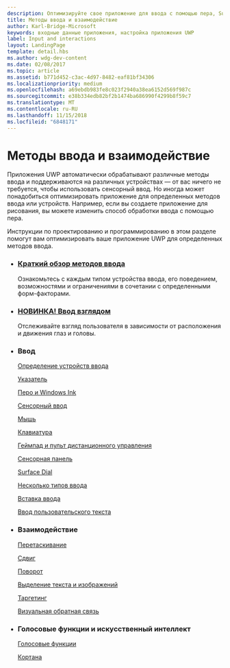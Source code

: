 ```yaml
---
description: Оптимизируйте свое приложение для ввода с помощью пера, Surface Dial и других способов ввода.
title: Методы ввода и взаимодействие
author: Karl-Bridge-Microsoft
keywords: входные данные приложения, настройка приложения UWP
label: Input and interactions
layout: LandingPage
template: detail.hbs
ms.author: wdg-dev-content
ms.date: 02/08/2017
ms.topic: article
ms.assetid: b771d452-c3ac-4d97-8482-eaf81bf34306
ms.localizationpriority: medium
ms.openlocfilehash: a69ebdb983fe8c023f2940a38ea6152d569f987c
ms.sourcegitcommit: e38b334edb82bf2b1474ba686990f4299b8f59c7
ms.translationtype: MT
ms.contentlocale: ru-RU
ms.lasthandoff: 11/15/2018
ms.locfileid: "6848171"
---
```

# <a name="input-and-interactions"></a>Методы ввода и взаимодействие

<!-- <div>
  <img src="images/keyboard/keyboard-hero.jpg" alt="" />
  <img src="images/input-interactions/icons-inputdevices03.png" />
</div> -->

Приложения UWP автоматически обрабатывают различные методы ввода и поддерживаются на различных устройствах — от вас ничего не требуется, чтобы использовать сенсорный ввод. Но иногда может понадобиться оптимизировать приложение для определенных методов ввода или устройств. Например, если вы создаете приложение для рисования, вы можете изменить способ обработки ввода с помощью пера.

Инструкции по проектированию и программированию в этом разделе помогут вам оптимизировать ваше приложение UWP для определенных методов ввода.

<ul class="panelContent cardsH" style="margin-left: 1px">
    <li>
        <div class="cardSize">
            <div class="cardPadding">
                <div class="card">
                    <!-- <div class="cardImageOuter">
                        <div class="cardImage" style="background-color: #f2f2f2" >
                        <a href="input-primer.md">
                            <img src="images/input-interactions/icons-inputdevices03.png" alt=" " style="display: block; width: 100%; height: auto;" />
                            </a>
                        </div>
                    </div>  -->
                    <div class="cardText">
                        <h3><a href="input-primer.md">Краткий обзор методов ввода</a></h3>
                        <p>Ознакомьтесь с каждым типом устройства ввода, его поведением, возможностями и ограничениями в сочетании с определенными форм-факторами.</p>
                    </div>
                </div>
            </div>
        </div>
    </li>
    <li>
        <div class="cardSize">
            <div class="cardPadding">
                <div class="card">
                    <!-- <div class="cardImageOuter">
                        <div class="cardImage" style="background-color: #f2f2f2">
                        <a href="identify-input-devices.md">
                            <img src="images/landing-page/fluentdesign-app-sm.png" alt=" " style="display: block; width: 100%; height: auto;"/>
                            </a>
                        </div>
                    </div> -->
                    <div class="cardText">
                        <h3><a href="gaze-interactions.md">НОВИНКА! Ввод взглядом</a></h3>
                        <p>Отслеживайте взгляд пользователя в зависимости от расположения и движения глаз и головы.</p>
                    </div>
                </div>
            </div>
        </div>
    </li>
</ul>

<!-- 
## Input primer

See our <b>[Input primer](index.md)</b> to familiarize yourself with each input device type and its behaviors, capabilities, and limitations when paired with certain form factors. -->


<ul class="panelContent cardsL" style="margin-left: 1px">
    <li>              
        <div style="display:block" class="cardSize">
            <div style="display:block" class="cardPadding">
                <div style="display:block" class="card">
                    <div style="display:block" class="cardText">
                        <h3>Ввод</h3>
                        <p style="display: block;"><a  href="/windows/uwp/design/input/identify-input-devices">Определение устройств ввода</a></p>
                        <p style="display: block;"><a  href="/windows/uwp/design/input/handle-pointer-input">Указатель</a></p>
                        <p style="display: block;"><a  href="/windows/uwp/design/input/pen-and-stylus-interactions">Перо и Windows Ink</a></p>
                        <p style="display: block;"><a  href="/windows/uwp/design/input/touch-interactions">Сенсорный ввод</a></p>
                        <p style="display: block;"><a  href="/windows/uwp/design/input/mouse-interactions">Мышь</a></p>
                        <p style="display: block;"><a  href="/windows/uwp/design/input/keyboard-interactions">Клавиатура</a></p>
                        <p style="display: block;"><a  href="/windows/uwp/design/input/gamepad-and-remote-interactions">Геймпад и пульт дистанционного управления</a></p>
                        <p style="display: block;"><a  href="/windows/uwp/design/input/touchpad-interactions">Сенсорная панель</a></p>
                        <p style="display: block;"><a  href="/windows/uwp/design/input/windows-wheel-interactions">Surface Dial</a></p>
                        <p style="display: block;"><a  href="/windows/uwp/design/input/multiple-input-design-guidelines">Несколько типов ввода</a></p>
                        <p style="display: block;"><a  href="/windows/uwp/design/input/input-injection">Вставка ввода</a></p>
                        <p style="display: block;"><a  href="/windows/uwp/design/input/custom-text-input">Ввод пользовательского текста</a></p>                        
                    </div>
                </div>
            </div>
        </div>        
    </li>  
    <li>              
        <div style="display:block" class="cardSize">
            <div style="display:block" class="cardPadding">
                <div style="display:block" class="card">
                    <div style="display:block" class="cardText">
                        <h3>Взаимодействие</h3>
                        <p style="display: block;"><a  href="/windows/uwp/design/input/drag-and-drop">Перетаскивание</a></p>
                        <p style="display: block;"><a  href="/windows/uwp/design/input/guidelines-for-panning">Сдвиг</a></p>
                        <p style="display: block;"><a  href="/windows/uwp/design/input/guidelines-for-rotation">Поворот</a></p>
                        <p style="display: block;"><a  href="/windows/uwp/design/input/guidelines-for-textselection">Выделение текста и изображений</a></p>
                        <p style="display: block;"><a  href="/windows/uwp/design/input/guidelines-for-targeting">Таргетинг</a></p>
                        <p style="display: block;"><a  href="/windows/uwp/design/input/guidelines-for-visualfeedback">Визуальная обратная связь</a></p>
                    </div>
                </div>
            </div>
        </div>        
    </li>
    <li>              
        <div style="display:block" class="cardSize">
            <div style="display:block" class="cardPadding">
                <div style="display:block" class="card">
                    <div style="display:block" class="cardText">
                        <h3>Голосовые функции и искусственный интеллект</h3>
                        <p style="display: block;"><a  href="/windows/uwp/design/input/speech-interactions">Голосовые функции</a></p>
                        <p style="display: block;"><a  href="/windows/uwp/design/input/cortana-interactions">Кортана</a></p>  
                    </div>
                </div>
            </div>
        </div>        
    </li>            
       
</ul>

<!-- <div class="side-by-side">
<div class="side-by-side-content">
<p>
<b>[Surface Dial](windows-wheel-interactions.md)</b><br/>
Learn how to integrate this brand new category of input device into your Windows apps.</br>
This device is intended as a secondary, multi-modal input device that complements or modifies input from a primary device.
</p>
</div>
</div>

<div class="side-by-side">
<div class="side-by-side-content">
<div class="side-by-side-content-left">
<p>
<b>[Cortana](cortana-interactions.md)</b><br/>
Extend the basic functionality of Cortana with voice commands that launch and execute a single action in an external application.
</p>
</div>
<div class="side-by-side-content-right">
<p>
<b>[Speech](speech-interactions.md)</b><br/>
Integrate speech recognition and text-to-speech (also known as TTS, or speech synthesis) directly into the user experience of your app.
</p>
</div>
</div>
</div>

<div class="side-by-side">
<div class="side-by-side-content">
<div class="side-by-side-content-left">
<p>
<b>[Pen](pen-and-stylus-interactions.md)</b><br/>
Optimize your UWP app for pen input to provide both standard pointer device functionality and the best Windows Ink experience for your users.
</p>
</div>
<div class="side-by-side-content-right">
<p>
<b>[Keyboard](keyboard-interactions.md)</b><br/>
Keyboard input is an important part of the overall user interaction experience for apps. The keyboard is indispensable to people with certain disabilities or users who just consider it a more efficient way to interact with an app.
</p>
</div>
</div>
</div>

<div class="side-by-side">
<div class="side-by-side-content">
<div class="side-by-side-content-left">
<p>
<b>[Touch](touch-interactions.md)</b><br/>
UWP includes a number of different mechanisms for handling touch input, all of which enable you to create an immersive experience that your users can explore with confidence.
</p>
</div>
<div class="side-by-side-content-right">
<p>
<b>[Touchpad](touchpad-interactions.md)</b><br/>
A touchpad combines both indirect multi-touch input with the precision input of a pointing device, such as a mouse. This combination makes the touchpad suited to both a touch-optimized UI and the smaller targets of productivity apps.
</p>
</div>
</div>
</div>

<div class="side-by-side">
<div class="side-by-side-content">
<div class="side-by-side-content-left">
<p>
<b>[Mouse](mouse-interactions.md)</b><br/>
Mouse input is best suited for user interactions that require precision when pointing and clicking. This inherent precision is naturally supported by the UI of Windows, which is optimized for the imprecise nature of touch.
</p>
</div>
<div class="side-by-side-content-right">
<p>
<b>[Gamepad and remote control](gamepad-and-remote-interactions.md)</b><br/>
UWP apps now support gamepad and remote control input. Gamepads and remote controls are the primary input devices for Xbox and TV experiences.
</p>
</div>
</div>
</div>

<div class="side-by-side">
<div class="side-by-side-content">
<p>
<b>[Multiple inputs](multiple-input-design-guidelines.md)</b><br/>
To accommodate as many users and devices as possible, we recommend that you design your apps to work with as many input types as possible (gesture, speech, touch, touchpad, mouse, and keyboard). Doing so will maximize flexibility, usability, and accessibility.
</p>
</div>
</div>

<div class="side-by-side">
<div class="side-by-side-content">
<div class="side-by-side-content-left">
<p>
<b>[Identify input devices](identify-input-devices.md)</b><br/>
Identify the input devices connected to a Universal Windows Platform (UWP) device and identify their capabilities and attributes.
</p>
</div>
<div class="side-by-side-content-right">
<p>
<b>[Handle pointer input](handle-pointer-input.md)</b><br/>
Receive, process, and manage input data from pointing devices, such as touch, mouse, pen/stylus, and touchpad, in Universal Windows Platform (UWP) apps.
</p>
</div>
</div>
</div>

<div class="side-by-side">
<div class="side-by-side-content">
<div class="side-by-side-content-left">
<p><b>[Custom text input](custom-text-input.md)</b><br/>
The core text APIs in the Windows.UI.Text.Core namespace enable a UWP app to receive text input from any text service supported on Windows devices. This enables the app to receive text in any language and from any input type, like keyboard, speech, or pen.
</p>
</div>
<div class="side-by-side-content-right">
<p>
<b>[Selecting text and images](guidelines-for-textselection.md)</b><br/>
This article describes selecting and manipulating text, images, and controls and provides user experience guidelines that should be considered when using these mechanisms in your apps.
</p>
</div>
</div>
</div>

<div class="side-by-side">
<div class="side-by-side-content">
<p>
<b>[Panning](guidelines-for-panning.md)</b><br/>
Panning or scrolling lets users navigate within a single view, to display the content of the view that does not fit within the viewport.
</p>
</div>
</div>

<div class="side-by-side">
<div class="side-by-side-content">
<div class="side-by-side-content-left">
<p>
<b>[Optical zoom and resizing](guidelines-for-optical-zoom.md)</b><br/>
This article describes Windows zooming and resizing elements and provides user experience guidelines for using these interaction mechanisms in your apps.
</p>
</div>
<div class="side-by-side-content-right">
<p>
<b>[Rotation](guidelines-for-rotation.md)</b><br/>
This article describes the new Windows UI for rotation and provides user experience guidelines that should be considered when using this new interaction mechanism in your UWP app.
</p>
</div>
</div>
</div>

<div class="side-by-side">
<div class="side-by-side-content">
<div class="side-by-side-content-left">
<p><b>[Targeting](guidelines-for-targeting.md)</b><br/>
Touch targeting in Windows uses the full contact area of each finger that is detected by a touch digitizer. The larger, more complex set of input data reported by the digitizer is used to increase precision when determining the user's intended (or most likely) target.
</p>
</div>
<div class="side-by-side-content-right">
<p><b>[Visual feedback](guidelines-for-visualfeedback.md)</b><br/>
Use visual feedback to show users when their interactions are detected, interpreted, and handled. Visual feedback can help users by encouraging interaction. It indicates the success of an interaction, which improves the user's sense of control. It also relays system status and reduces errors.
</p>
</div>
</div>
</div> -->



